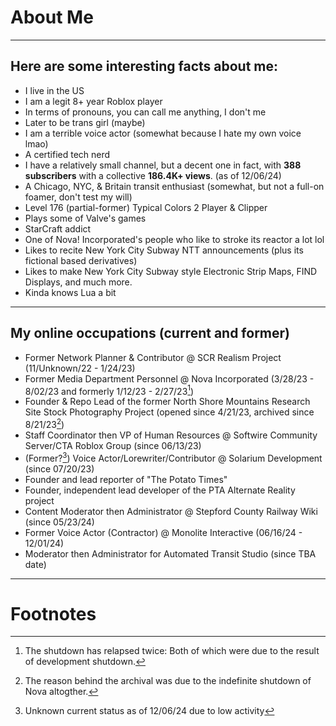 # About Me

---

## Here are some interesting facts about me:
- I live in the US
- I am a legit 8+ year Roblox player
- In terms of pronouns, you can call me anything, I don't me
- Later to be trans girl (maybe)
- I am a terrible voice actor (somewhat because I hate my own voice lmao)
- A certified tech nerd
- I have a relatively small channel, but a decent one in fact, with <b>388 subscribers</b> with a collective <b>186.4K+ views</b>. (as of 12/06/24)
- A Chicago, NYC, & Britain transit enthusiast (somewhat, but not a full-on foamer, don't test my will)
- Level 176 (partial-former) Typical Colors 2 Player & Clipper
- Plays some of Valve's games
- StarCraft addict
- One of Nova! Incorporated's people who like to stroke its reactor a lot lol
- Likes to recite New York City Subway NTT announcements (plus its fictional based derivatives)
- Likes to make New York City Subway style Electronic Strip Maps, FIND Displays, and much more.
- Kinda knows Lua a bit

---

## My online occupations (current and former)
- Former Network Planner & Contributor @ SCR Realism Project (11/Unknown/22 - 1/24/23)
- Former Media Department Personnel @ Nova Incorporated (3/28/23 - 8/02/23 and formerly 1/12/23 - 2/27/23[^1])
- Founder & Repo Lead of the former North Shore Mountains Research Site Stock Photography Project (opened since 4/21/23, archived since 8/21/23[^2])
- Staff Coordinator then VP of Human Resources @ Softwire Community Server/CTA Roblox Group (since 06/13/23)
- (Former?[^3]) Voice Actor/Lorewriter/Contributor @ Solarium Development (since 07/20/23)
- Founder and lead reporter of "The Potato Times"
- Founder, independent lead developer of the PTA Alternate Reality project
- Content Moderator then Administrator @ Stepford County Railway Wiki (since 05/23/24)
- Former Voice Actor (Contractor) @ Monolite Interactive (06/16/24 - 12/01/24)
- Moderator then Administrator for Automated Transit Studio (since TBA date)

---

# Footnotes
[^1]: The shutdown has relapsed twice: Both of which were due to the result of development shutdown.
[^2]: The reason behind the archival was due to the indefinite shutdown of Nova altogther.
[^3]: Unknown current status as of 12/06/24 due to low activity